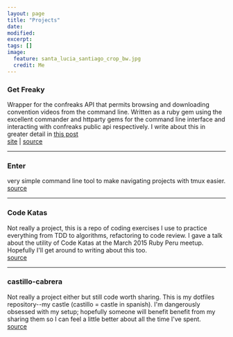 ```yaml
---
layout: page
title: "Projects"
date:
modified:
excerpt:
tags: []
image:
  feature: santa_lucia_santiago_crop_bw.jpg
  credit: Me
---
```


### Get Freaky
Wrapper for the confreaks API that permits browsing and downloading convention videos from the command line. Written as a ruby gem using the excellent commander and httparty gems for the command line interface and interacting with confreaks public api respectively. I write about this in greater detail in [this post](/get-freaky/)<br>
[site](https://rubygems.org/gems/get_freaky) | [source](https://github.com/smcabrera/get_freaky)
<hr />

### Enter
very simple command line tool to make navigating projects with tmux easier. 
[source](https://github.com/smcabrera/katas)
<hr />

###  Code Katas
Not really a project, this is a repo of coding exercises I use to practice everything from TDD to algorithms, refactoring to code review. I gave a talk about the utility of Code Katas at the March 2015 Ruby Peru meetup. Hopefully I'll get around to writing about this too.<br>
[source](https://github.com/smcabrera/katas)
<hr />

###  castillo-cabrera
Not really a project either but still code worth sharing. This is my dotfiles repository--my castle (castillo = castle in spanish). I'm dangerously obsessed with my setup; hopefully someone will benefit benefit from my sharing them so I can feel a little better about all the time I've spent.<br>
[source](https://github.com/smcabrera/castillo-cabrera)
